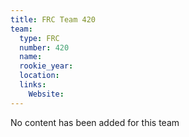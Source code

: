 ```yaml
---
title: FRC Team 420
team:
  type: FRC
  number: 420
  name: 
  rookie_year: 
  location: 
  links:
    Website: 
---
```

No content has been added for this team